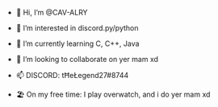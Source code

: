 - 👋 Hi, I’m @CAV-ALRY

- 👀 I’m interested in discord.py/python

- 🌱 I’m currently learning C, C++, Java

- 💞️ I’m looking to collaborate on yer mam xd

- 📫 DISCORD: tĦeŁegend27#8744

- 🏖️ On my free time: I play overwatch, and i do yer mam xd
